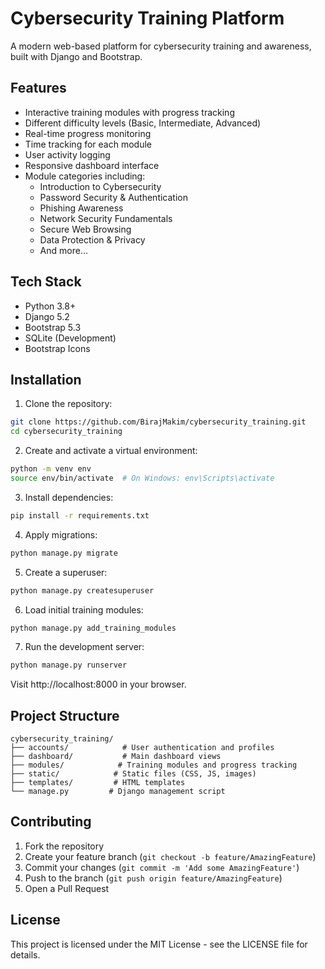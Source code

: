 # Cybersecurity Training Platform

A modern web-based platform for cybersecurity training and awareness, built with Django and Bootstrap.

## Features

- Interactive training modules with progress tracking
- Different difficulty levels (Basic, Intermediate, Advanced)
- Real-time progress monitoring
- Time tracking for each module
- User activity logging
- Responsive dashboard interface
- Module categories including:
  - Introduction to Cybersecurity
  - Password Security & Authentication
  - Phishing Awareness
  - Network Security Fundamentals
  - Secure Web Browsing
  - Data Protection & Privacy
  - And more...

## Tech Stack

- Python 3.8+
- Django 5.2
- Bootstrap 5.3
- SQLite (Development)
- Bootstrap Icons

## Installation

1. Clone the repository:
```bash
git clone https://github.com/BirajMakim/cybersecurity_training.git
cd cybersecurity_training
```

2. Create and activate a virtual environment:
```bash
python -m venv env
source env/bin/activate  # On Windows: env\Scripts\activate
```

3. Install dependencies:
```bash
pip install -r requirements.txt
```

4. Apply migrations:
```bash
python manage.py migrate
```

5. Create a superuser:
```bash
python manage.py createsuperuser
```

6. Load initial training modules:
```bash
python manage.py add_training_modules
```

7. Run the development server:
```bash
python manage.py runserver
```

Visit http://localhost:8000 in your browser.

## Project Structure

```
cybersecurity_training/
├── accounts/            # User authentication and profiles
├── dashboard/           # Main dashboard views
├── modules/            # Training modules and progress tracking
├── static/            # Static files (CSS, JS, images)
├── templates/         # HTML templates
└── manage.py         # Django management script
```

## Contributing

1. Fork the repository
2. Create your feature branch (`git checkout -b feature/AmazingFeature`)
3. Commit your changes (`git commit -m 'Add some AmazingFeature'`)
4. Push to the branch (`git push origin feature/AmazingFeature`)
5. Open a Pull Request

## License

This project is licensed under the MIT License - see the LICENSE file for details. 